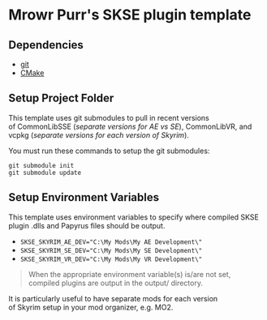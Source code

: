 # Mrowr Purr's SKSE plugin template



## Dependencies

- [git](https://git-scm.com/downloads)
- [CMake](https://cmake.org/download/)

## Setup Project Folder

This template uses git submodules to pull in recent versions  
of CommonLibSSE (_separate versions for AE vs SE_), CommonLibVR, 
and vcpkg (_separate versions for each version of Skyrim_).

You must run these commands to setup the git submodules:

```
git submodule init
git submodule update
```

## Setup Environment Variables

This template uses environment variables to specify where
compiled SKSE plugin .dlls and Papyrus files should be output.

- `SKSE_SKYRIM_AE_DEV="C:\My Mods\My AE Development\"`
- `SKSE_SKYRIM_SE_DEV="C:\My Mods\My SE Development\"`
- `SKSE_SKYRIM_VR_DEV="C:\My Mods\My VR Development\"`

> When the appropriate environment variable(s) is/are not set,  
> compiled plugins are output in the output/ directory. 

It is particularly useful to have separate mods for each version  
of Skyrim setup in your mod organizer, e.g. MO2.
